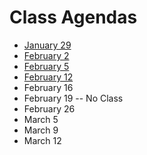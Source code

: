 # Class Agendas
- [January 29](012919.md)
- [February 2](020219.md)
- [February 5](020519.md)
- [February 12](021219.md)
- February 16
- February 19 -- No Class
- February 26
- March 5
- March 9
- March 12
